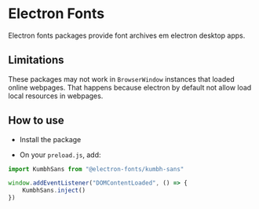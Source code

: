 # Electron Fonts

Electron fonts packages provide font archives em electron desktop apps.

## Limitations

These packages may not work in `BrowserWindow` instances that loaded online webpages. That happens because electron by default not allow load local resources in webpages.

## How to use

* Install the package

* On your `preload.js`, add:

```ts
import KumbhSans from "@electron-fonts/kumbh-sans"

window.addEventListener("DOMContentLoaded", () => {
    KumbhSans.inject()
})
```